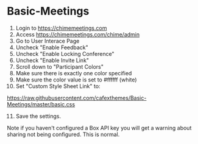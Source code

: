 # Basic-Meetings

1) Login to https://chimemeetings.com
2) Access https://chimemeetings.com/chime/admin
3) Go to User Interace Page
4) Uncheck "Enable Feedback"
5) Uncheck "Enable Locking Conference"
6) Uncheck "Enable Invite Link"
7) Scroll down to "Participant Colors"
8) Make sure there is exactly one color specified 
9) Make sure the color value is set to #ffffff (white)
10) Set "Custom Style Sheet Link" to:

   https://raw.githubusercontent.com/cafexthemes/Basic-Meetings/master/basic.css

11) Save the settings. 

Note if you haven't configured a Box API key you will get a warning about sharing not being configured. This is normal.
